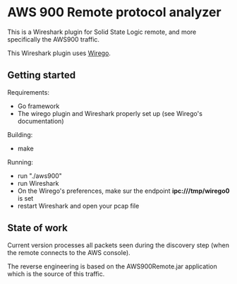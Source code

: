 # AWS 900 Remote protocol analyzer

This is a Wireshark plugin for Solid State Logic remote, and more specifically the AWS900 traffic.

This Wireshark plugin uses [Wirego](https://github.com/quarkslab/wirego/).

## Getting started

Requirements:

  - Go framework
  - The wirego plugin and Wireshark properly set up (see Wirego's documentation)

Building:

  - make

Running:

  - run "./aws900"
  - run Wireshark
  - On the Wirego's preferences, make sur the endpoint **ipc:///tmp/wirego0** is set
  - restart Wireshark and open your pcap file

## State of work

Current version processes all packets seen during the discovery step (when the remote connects to the AWS console).

The reverse engineering is based on the AWS900Remote.jar application which is the source of this traffic.

